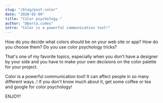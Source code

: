 ```yaml
---
slug: "/blog/post-color"
date: "2020-02-09"
title: "Color psychology."
author: "@berta.codes"
intro: "Color is a powerful communication tool!"
---
```


How do you decide what colors should be on your web site or app? How do you choose them? Do you use color psychology tricks?

That's one of my favorite topics, especially when you don't have a designer by your side and you have to make your own decisions on the color palette for your project.

Color is a powerful communication tool! It can affect people in so many different ways..! If you don't know much about it, get some coffee or tea and google for color psychology!

ENJOY!

